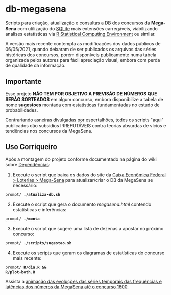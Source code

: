 # db-megasena

Scripts para criação, atualização e consultas a DB dos concursos da
**Mega-Sena** com utilização do <a href="http://www.sqlite.org" title="clique para acessar o website do SQLite">SQLite</a> mais extensões carregáveis, viabilizando analises estatísticas via <a href="http://www.r-project.org/" title="clique para acessar o website do R Statistical Computing...">R Statistical Computing Environment</a> ou similar.

A versão mais recente contempla as modificações dos dados públicos de
06/05/2021, quando deixaram de ser publicados os arquivos das séries
históricas dos concursos, porém disponíveis publicamente numa tabela
organizada pelos autores para fácil apreciação visual, embora com perda de qualidade da informação.

## Importante

Esse projeto **NÃO TEM POR OBJETIVO A PREVISÃO DE NÚMEROS QUE SERÃO SORTEADOS** em algum concurso, embora disponibilize a tabela de nome **sugestoes** montada com estatísticas fundamentadas no estudo de probabilidades.

Contrariando asneiras divulgadas por espertalhões, todos os scripts "aqui" publicados dão subsídios IRREFUTÁVEIS contra teorias absurdas de vícios e tendências nos concursos da MegaSena.

## Uso Corriqueiro

Após a montagem do projeto conforme documentado na página do wiki sobre <a href="https://github.com/dekassegui/db-megasena/wiki/Depend%C3%AAncias" title="clique para acessar o documento">Dependências</a>:

  1. Execute o script que baixa os dados do site da <a href="http://loterias.caixa.gov.br/wps/portal/loterias/landing/megasena" title="link de download no final da página">Caixa Econômica Federal > Loterias > Mega-Sena</a> para atualizar/criar o DB da MegaSena se necessário:

  <code>prompt/ <strong>./atualiza-db.sh</strong></code>

  2. Execute o script que gera o documento *megasena.html* contendo estatísticas e inferências:

   <code>prompt/ <strong>./monta</strong></code>

  3. Execute o script que sugere uma lista de dezenas a apostar no próximo concurso:

   <code>prompt/ <strong>./scripts/sugestao.sh</strong></code>
   
  4. Execute os scripts que geram os diagramas de estatísticas do concurso mais recente:
  
  <code>prompt/ <strong>R/dia.R && R/plot-both.R</strong></code>


Assista a <a href="http://youtu.be/r2UlHOk1kh8" title="clique aqui para acessar a animação">animação das evoluções das séries temporais das frequências e latências dos números da MegaSena até o concurso 1600</a>.
